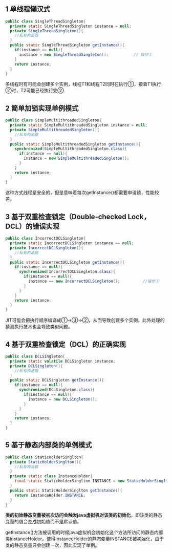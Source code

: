 ## 1 单线程懒汉式

```java
public class SingleThreadSingleton{
  private static SingleThreadSingleton instance = null;
  private SingleThreadSingleton(){
    //私有构造器
  }
  public static SingleThreadSingleton getInstance(){
    if(instance == null){														// 操作①
      instance = new SingleThreadSingleton();			// 操作②
    }
    return instance;
  }
}
```

多线程时有可能会创建多个实例，线程T1和线程T2同时在执行①，接着T1执行②时，T2可能已经执行完②

## 2 简单加锁实现单例模式

```java
public class SimpleMultithreadedSingleton{
  private static SimpleMultithreadedSingleton instance = null;
  private SimpleMultithreadedSingleton(){
    //私有构造器
  }
  public static SimpleMultithreadedSingleton getInstance(){
    synchronized(SimpleMultithreadedSingleton.class){
      if(instance == null){
        instance = new SimpleMultithreadedSingleton();
      }
    }
    return instance;
  }
}
```

这种方式线程是安全的，但是意味着每次getInstance()都需要申请锁，性能较差。

## 3 基于双重检查锁定（Double-checked Lock，DCL）的错误实现

```java
public class IncorrectDCLSingleton{
  private static IncorrectDCLSingleton instance == null;
  private IncorrectDCLSingleton(){
    //私有构造器
  }
  public static IncorrectDCLSingleton getInstance(){
    if(instance == null){																//操作①，第一次检查
      synchronized(IncorrectDCLSingleton.class){
        if(instance == null){														//操作②，第二次检查
          instance == new IncorrectDCLSingleton();			//操作③
        }
      }
    }
    return instance;
  }
}
```

JIT可能会把执行顺序编译成①->③->②，从而导致创建多个实例。此外处理的猜测执行技术也会导致类似问题。

## 4 基于双重检查锁定（DCL）的正确实现

```java
public class DCLSingleton{
  private static volatile DCLSingleton instance;
  private DCLSingleton(){
    //私有构造器
  }
  public static DCLSingleton getInstance(){
    if(instance == null){
      synchronized(DCLSingleton.class){
        if(instance == null){
          instance = new DCLSingleton();
        }
      }
    }
    return instance;
  }
}
```

## 5 基于静态内部类的单例模式

```java
public class StaticHolderSinglton{
  private StaticHolderSinglton(){
    //私有构造器
  }
  private static class InstanceHolder{
    final static StaticHolderSinglton INSTANCE = new StaticHolderSinglton();
  }
  public static StaticHolderSinglton getInstance(){
    return InstanceHolder.INSTANCE;
  }
}
```

**类的初始静态变量被初次访问会触发java虚拟机对该类的初始化**，即该类的静态变量的值会变成初始值而不是默认值。

getInstance()方法被调用的时候java虚拟机会初始化这个方法所访问的静态内部类InstanceHolder。使得InstanceHolder的静态变量INSTANCE被初始化，由于类的静态变量只会创建一次，因此实现了单例。
